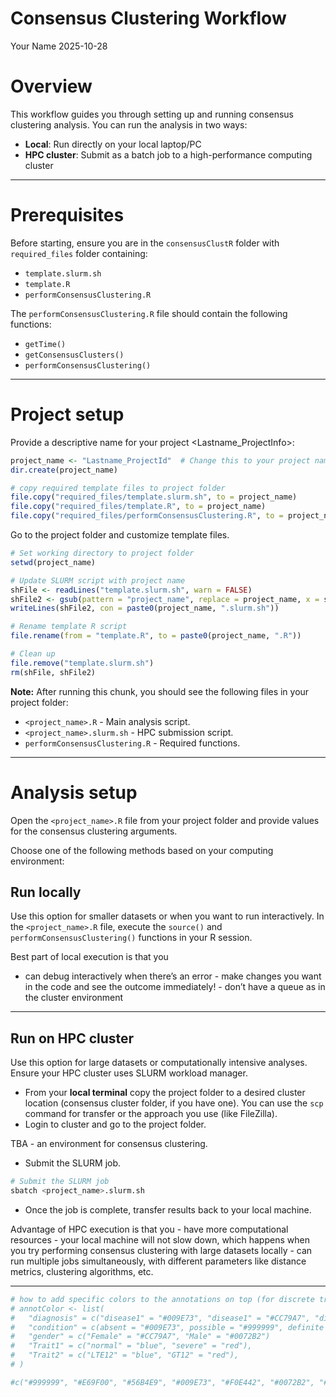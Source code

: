 Consensus Clustering Workflow
================
Your Name
2025-10-28

# Overview

This workflow guides you through setting up and running consensus
clustering analysis. You can run the analysis in two ways:

- **Local**: Run directly on your local laptop/PC
- **HPC cluster**: Submit as a batch job to a high-performance computing
  cluster

------------------------------------------------------------------------

# Prerequisites

Before starting, ensure you are in the `consensusClustR` folder with
`required_files` folder containing:

- `template.slurm.sh`
- `template.R`
- `performConsensusClustering.R`

The `performConsensusClustering.R` file should contain the following
functions:

- `getTime()`
- `getConsensusClusters()`
- `performConsensusClustering()`

------------------------------------------------------------------------

# Project setup

Provide a descriptive name for your project <Lastname_ProjectInfo>:

``` r
project_name <- "Lastname_ProjectId"  # Change this to your project name
dir.create(project_name)

# copy required template files to project folder
file.copy("required_files/template.slurm.sh", to = project_name)
file.copy("required_files/template.R", to = project_name)
file.copy("required_files/performConsensusClustering.R", to = project_name)
```

Go to the project folder and customize template files.

``` r
# Set working directory to project folder
setwd(project_name)

# Update SLURM script with project name
shFile <- readLines("template.slurm.sh", warn = FALSE)
shFile2 <- gsub(pattern = "project_name", replace = project_name, x = shFile)
writeLines(shFile2, con = paste0(project_name, ".slurm.sh"))

# Rename template R script
file.rename(from = "template.R", to = paste0(project_name, ".R"))

# Clean up 
file.remove("template.slurm.sh")
rm(shFile, shFile2)
```

**Note:** After running this chunk, you should see the following files
in your project folder:

- `<project_name>.R` - Main analysis script.  
- `<project_name>.slurm.sh` - HPC submission script.  
- `performConsensusClustering.R` - Required functions.

------------------------------------------------------------------------

# Analysis setup

Open the `<project_name>.R` file from your project folder and provide
values for the consensus clustering arguments.

Choose one of the following methods based on your computing environment:

## Run locally

Use this option for smaller datasets or when you want to run
interactively. In the `<project_name>.R` file, execute the `source()`
and `performConsensusClustering()` functions in your R session.

Best part of local execution is that you  
- can debug interactively when there’s an error - make changes you want
in the code and see the outcome immediately! - don’t have a queue as in
the cluster environment

------------------------------------------------------------------------

## Run on HPC cluster

Use this option for large datasets or computationally intensive
analyses. Ensure your HPC cluster uses SLURM workload manager.

- From your **local terminal** copy the project folder to a desired
  cluster location (consensus cluster folder, if you have one). You can
  use the `scp` command for transfer or the approach you use (like
  FileZilla).  
- Login to cluster and go to the project folder.

TBA - an environment for consensus clustering.

- Submit the SLURM job.

``` bash
# Submit the SLURM job
sbatch <project_name>.slurm.sh
```

- Once the job is complete, transfer results back to your local machine.

Advantage of HPC execution is that you - have more computational
resources - your local machine will not slow down, which happens when
you try performing consensus clustering with large datasets locally -
can run multiple jobs simultaneously, with different parameters like
distance metrics, clustering algorithms, etc.

------------------------------------------------------------------------

``` r
# how to add specific colors to the annotations on top (for discrete traits)
# annotColor <- list(
#   "diagnosis" = c("disease1" = "#009E73", "disease1" = "#CC79A7", "disease1" = "#0072B2"), 
#   "condition" = c(absent = "#009E73", possible = "#999999", definite = "#661100"),
#   "gender" = c("Female" = "#CC79A7", "Male" = "#0072B2")
#   "Trait1" = c("normal" = "blue", "severe" = "red"),  
#   "Trait2" = c("LTE12" = "blue", "GT12" = "red"),
# )

#c("#999999", "#E69F00", "#56B4E9", "#009E73", "#F0E442", "#0072B2", "#D55E00", "#CC79A7")
```

